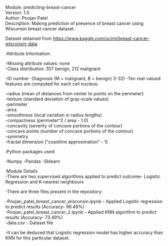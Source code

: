 Module: predicting-breast-cancer  
Version: 1.0  
Author: Poojan Patel  
Description: Making prediction of presence of breast cancer using Wisconsin breast cancer dataset.  

Dataset obtained from https://www.kaggle.com/uciml/breast-cancer-wisconsin-data  

:Attribute Information:  

-Missing attribute values: none  
-Class distribution: 357 benign, 212 malignant  

-ID number
-Diagnosis (M = malignant, B = benign) 3-32)
-Ten real-valued features are computed for each cell nucleus:

-radius (mean of distances from center to points on the perimeter)   
-texture (standard deviation of gray-scale values)   
-perimeter  
-area  
-smoothness (local variation in radius lengths)  
-compactness (perimeter^2 / area - 1.0)   
-concavity (severity of concave portions of the contour)  
-concave points (number of concave portions of the contour)  
-symmetry  
-fractal dimension ("coastline approximation" - 1)  

:Python packages used:

-Numpy
-Pandas
-Sklearn

:Module Details  
-There are two supervised algorithms applied to predict outcome- Logistic Regression and K-nearest neighbours

-There are three files present in the repository:

-Poojan_patel_breast_cancer_wisconsin.ipynb - Applied Logistic regression to predict results (Accuracy- 96.49%)  
-Poojan_patel_breast_cancer_2.ipynb - Applied KNN algorithm to predict results (Accuracy- 73.49%)  
-data.csv - Dataset file  

-It can be deduced that Logistic regression model has higher accuracy than KNN for this particular dataset. 
